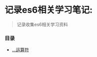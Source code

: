 # 记录es6相关学习笔记:
> 记录收集es6相关学习资料

### 目录
  * [...运算符](https://github.com/seeyou404/snippets/blob/master/css.md#样式重置)
 
  